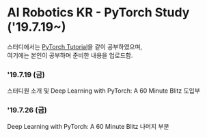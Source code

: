# AI Robotics KR - PyTorch Study ('19.7.19~)

스터디에서는 [PyTorch Tutorial](https://pytorch.org/tutorials/)을 같이 공부하였으며,<br>
여기에는 본인이 공부하며 준비한 내용을 업로드함.

### '19.7.19 (금)

스터디원 소개 및 Deep Learning with PyTorch: A 60 Minute Blitz 도입부


### '19.7.26 (금)

Deep Learning with PyTorch: A 60 Minute Blitz 나머지 부분


